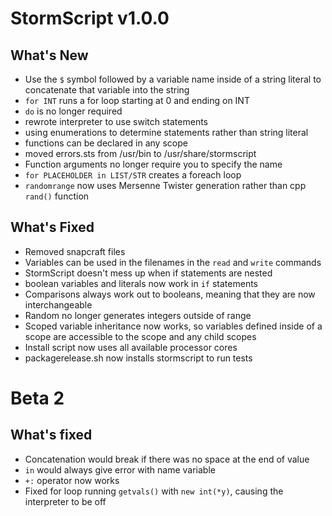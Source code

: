 # StormScript v1.0.0

## What's New
* Use the `$` symbol followed by a variable name inside of a string literal to concatenate that variable into the string
* `for INT` runs a for loop starting at 0 and ending on INT
* `do` is no longer required
* rewrote interpreter to use switch statements
* using enumerations to determine statements rather than string literal
* functions can be declared in any scope
* moved errors.sts from /usr/bin to /usr/share/stormscript
* Function arguments no longer require you to specify the name
* `for PLACEHOLDER in LIST/STR` creates a foreach loop
* `randomrange` now uses Mersenne Twister generation rather than cpp  `rand()` function

## What's Fixed
* Removed snapcraft files
* Variables can be used in the filenames in the `read` and `write` commands
* StormScript doesn't mess up when if statements are nested
* boolean variables and literals now work in `if` statements
* Comparisons always work out to booleans, meaning that they are now interchangeable
* Random no longer generates integers outside of range
* Scoped variable inheritance now works, so variables defined inside of a scope are accessible to the scope and any child scopes
* Install script now uses all available processor cores
* packagerelease.sh now installs stormscript to run tests

# Beta 2

## What's fixed
* Concatenation would break if there was no space at the end of value
* `in` would always give error with name variable
* `+:` operator now works
* Fixed for loop running `getvals()` with `new int(*y)`, causing the interpreter to be off